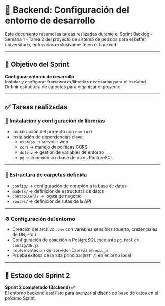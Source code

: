 # 🧾 Backend: Configuración del entorno de desarrollo

Este documento resume las tareas realizadas durante el Sprint Backlog - Semana 1 - Tarea 2 del proyecto de sistema de pedidos para el buffet universitario, enfocadas exclusivamente en el backend.

---

## 🎯 Objetivo del Sprint

**Configurar entorno de desarrollo**  
Instalar y configurar frameworks/librerías necesarias para el backend.  
Definir estructura de carpetas para organizar el proyecto.

---

## ✅ Tareas realizadas

### 🔧 Instalación y configuración de librerías

- Inicialización del proyecto con `npm init`
- Instalación de dependencias clave:
  - `express` → servidor web
  - `cors` → manejo de políticas CORS
  - `dotenv` → gestión de variables de entorno
  - `pg` → conexión con base de datos PostgreSQL

---

### 📁 Estructura de carpetas definida

- `config/` → configuración de conexión a la base de datos
- `models/` → definición de estructuras de datos
- `controllers/` → lógica de negocio
- `routes/` → definición de rutas de la API

---

### ⚙️ Configuración del entorno

- Creación del archivo `.env` con variables sensibles (puerto, credenciales de DB, etc.)
- Configuración de conexión a PostgreSQL mediante `pg.Pool` en `config/db.js`
- Implementación del servidor Express en `app.js`
- Prueba exitosa de la ruta principal (`GET /`) en entorno local

---

## 📌 Estado del Sprint 2

**Sprint 2 completado (Backend) ✅**  
El entorno backend está listo para avanzar al diseño de base de datos en el próximo Sprint.
